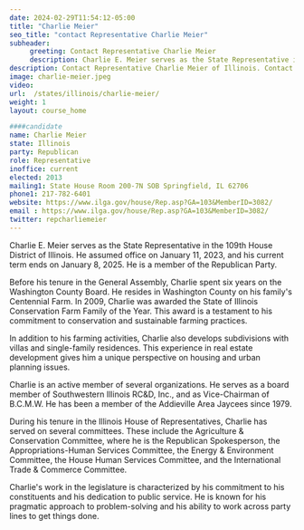 ```yaml
---
date: 2024-02-29T11:54:12-05:00
title: "Charlie Meier"
seo_title: "contact Representative Charlie Meier"
subheader:
     greeting: Contact Representative Charlie Meier
     description: Charlie E. Meier serves as the State Representative in the 109th House District of Illinois. He assumed office on January 11, 2023, and his current term ends on January 8, 2025. He is a member of the Republican Party.
description: Contact Representative Charlie Meier of Illinois. Contact information for Charlie Meier includes email address, phone number, and mailing address.
image: charlie-meier.jpeg
video:
url:  /states/illinois/charlie-meier/
weight: 1
layout: course_home

####candidate
name: Charlie Meier
state: Illinois
party: Republican
role: Representative
inoffice: current
elected: 2013
mailing1: State House Room 200-7N SOB Springfield, IL 62706
phone1: 217-782-6401
website: https://www.ilga.gov/house/Rep.asp?GA=103&MemberID=3082/
email : https://www.ilga.gov/house/Rep.asp?GA=103&MemberID=3082/
twitter: repcharliemeier
---
```


Charlie E. Meier serves as the State Representative in the 109th House District of Illinois. He assumed office on January 11, 2023, and his current term ends on January 8, 2025. He is a member of the Republican Party.

Before his tenure in the General Assembly, Charlie spent six years on the Washington County Board. He resides in Washington County on his family's Centennial Farm. In 2009, Charlie was awarded the State of Illinois Conservation Farm Family of the Year. This award is a testament to his commitment to conservation and sustainable farming practices.

In addition to his farming activities, Charlie also develops subdivisions with villas and single-family residences. This experience in real estate development gives him a unique perspective on housing and urban planning issues.

Charlie is an active member of several organizations. He serves as a board member of Southwestern Illinois RC&D, Inc., and as Vice-Chairman of B.C.M.W. He has been a member of the Addieville Area Jaycees since 1979.

During his tenure in the Illinois House of Representatives, Charlie has served on several committees. These include the Agriculture & Conservation Committee, where he is the Republican Spokesperson, the Appropriations-Human Services Committee, the Energy & Environment Committee, the House Human Services Committee, and the International Trade & Commerce Committee.

Charlie's work in the legislature is characterized by his commitment to his constituents and his dedication to public service. He is known for his pragmatic approach to problem-solving and his ability to work across party lines to get things done.
